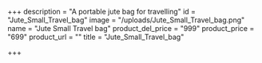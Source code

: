+++
description = "A portable jute bag for travelling"
id = "Jute_Small_Travel_bag"
image = "/uploads/Jute_Small_Travel_bag.png"
name = "Jute Small Travel bag"
product_del_price = "999"
product_price = "699"
product_url = ""
title = "Jute_Small_Travel_bag"

+++
